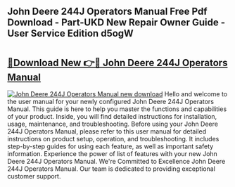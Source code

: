 ## John Deere 244J Operators Manual Free Pdf Download - Part-UKD New Repair Owner Guide - User Service Edition d5ogW

# <h2><a href="http://bc95363.oget.top/?id=John+Deere+244J+Operators+Manual">🔗Download New 👉🔴 John Deere 244J Operators Manual</a></h2>

[![John Deere 244J Operators Manual new download](https://i.imgur.com/5g1atiW.png)](http://bc95363.oget.top/?id=John+Deere+244J+Operators+Manual)
Hello and welcome to the user manual for your newly configured John Deere 244J Operators Manual. This guide is here to help you master the functions and capabilities of your product. Inside, you will find detailed instructions for installation, usage, maintenance, and troubleshooting. Before using your John Deere 244J Operators Manual, please refer to this user manual for detailed instructions on product setup, operation, and troubleshooting. It includes step-by-step guides for using each feature, as well as important safety information. Experience the power of list of features with your new John Deere 244J Operators Manual. We're Committed to Excellence John Deere 244J Operators Manual. Our team is dedicated to providing exceptional customer support.
